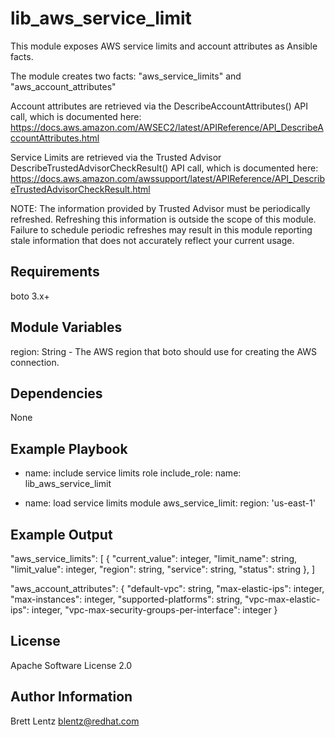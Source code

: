 lib_aws_service_limit
=========

This module exposes AWS service limits and account attributes as Ansible
facts.

The module creates two facts: "aws_service_limits" and "aws_account_attributes"

Account attributes are retrieved via the DescribeAccountAttributes() API call,
which is documented here:
https://docs.aws.amazon.com/AWSEC2/latest/APIReference/API_DescribeAccountAttributes.html

Service Limits are retrieved via the Trusted Advisor
DescribeTrustedAdvisorCheckResult() API call, which is documented here:
https://docs.aws.amazon.com/awssupport/latest/APIReference/API_DescribeTrustedAdvisorCheckResult.html

NOTE: The information provided by Trusted Advisor must be periodically
refreshed. Refreshing this information is outside the scope of this module.
Failure to schedule periodic refreshes may result in this module reporting
stale information that does not accurately reflect your current usage.

Requirements
------------

boto 3.x+

Module Variables
--------------

region:  String - The AWS region that boto should use for creating the AWS connection.

Dependencies
------------

None

Example Playbook
----------------

- name: include service limits role
  include_role:
    name: lib_aws_service_limit

- name: load service limits module
  aws_service_limit:
    region: 'us-east-1'

Example Output
----------------

"aws_service_limits": [
    {
        "current_value": integer,
        "limit_name": string,
        "limit_value": integer,
        "region": string,
        "service": string,
        "status": string
    },
]

"aws_account_attributes": {
    "default-vpc": string,
    "max-elastic-ips": integer,
    "max-instances": integer,
    "supported-platforms": string,
    "vpc-max-elastic-ips": integer,
    "vpc-max-security-groups-per-interface": integer 
}


License
-------

Apache Software License 2.0

Author Information
------------------

Brett Lentz <blentz@redhat.com>
